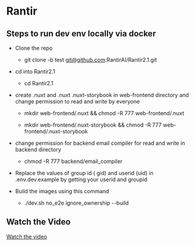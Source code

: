# Rantir

## Steps to run dev env locally via docker

- Clone the repo 

   - git clone -b test git@github.com:RantirAI/Rantir2.1.git

- cd into Rantir2.1
 
  - cd Rantir2.1

- create .nuxt and .nuxt  .nuxt-storybook in web-frontend directory and change permission to read and write by everyone

  -  mkdir web-frontend/.nuxt && chmod -R 777 web-frontend/.nuxt

  -  mkdir web-frontend/.nuxt-storybook && chmod -R 777 web-frontend/.nuxt-storybook

- change permission for backend email compiler for read and write in backend directory

  - chmod -R 777 backend/email_compiler

- Replace the values of group id ( gid) and userid (uid) in .env.dev.example  by getting your userid and groupid 

- Build the images using this command

  - ./dev.sh no_e2e ignore_ownership --build


 
## Watch the Video
[Watch the video](assets/video.webm)

